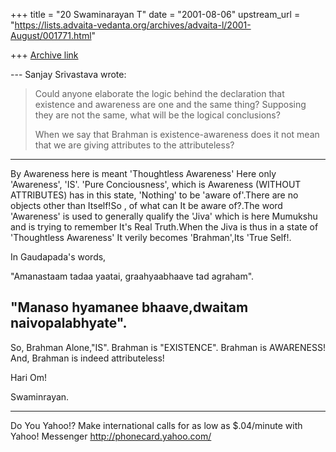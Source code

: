 +++
title = "20 Swaminarayan T"
date = "2001-08-06"
upstream_url = "https://lists.advaita-vedanta.org/archives/advaita-l/2001-August/001771.html"

+++
[Archive link](https://lists.advaita-vedanta.org/archives/advaita-l/2001-August/001771.html)

--- Sanjay Srivastava <sksrivastava68 at HOTMAIL.COM>
wrote:
> Could anyone elaborate the logic behind the
> declaration that existence and
> awareness are one and the same thing? Supposing they
> are not the same, what
> will be the logical conclusions?
>
> When we say that Brahman is existence-awareness does
> it not mean that we
> are giving attributes to the attributeless?
-------------------------------------------------------
By Awareness here is meant 'Thoughtless Awareness'
Here only 'Awareness', 'IS'.
 'Pure Conciousness', which is Awareness (WITHOUT
ATTRIBUTES) has in this state, 'Nothing' to be 'aware
of'.There are no objects other than Itself!So , of
what can It be aware of?.The word 'Awareness' is used
to generally qualify the 'Jiva' which is here Mumukshu
and is trying to remember It's Real Truth.When the
Jiva is thus in a state of 'Thoughtless Awareness' It
verily becomes 'Brahman',Its 'True Self!.

In Gaudapada's words,

"Amanastaam tadaa yaatai, graahyaabhaave tad agraham".

"Manaso hyamanee bhaave,dwaitam naivopalabhyate".
------------------------------------------------------
So,
Brahman Alone,"IS".  Brahman is "EXISTENCE".
Brahman is AWARENESS!
And,
Brahman is indeed attributeless!


Hari Om!

Swaminrayan.


__________________________________________________
Do You Yahoo!?
Make international calls for as low as $.04/minute with Yahoo! Messenger
http://phonecard.yahoo.com/

